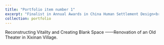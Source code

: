 ```yaml
---
title: "Portfolio item number 1"
excerpt: "Finalist in Annual Awards in China Human Settlement Design<br/><img src='/images/500x300.png'>"
collection: portfolio
---
```


Reconstructing Vitality and Creating Blank Space ——Renovation of an Old Theater in Xixinan Village. 
